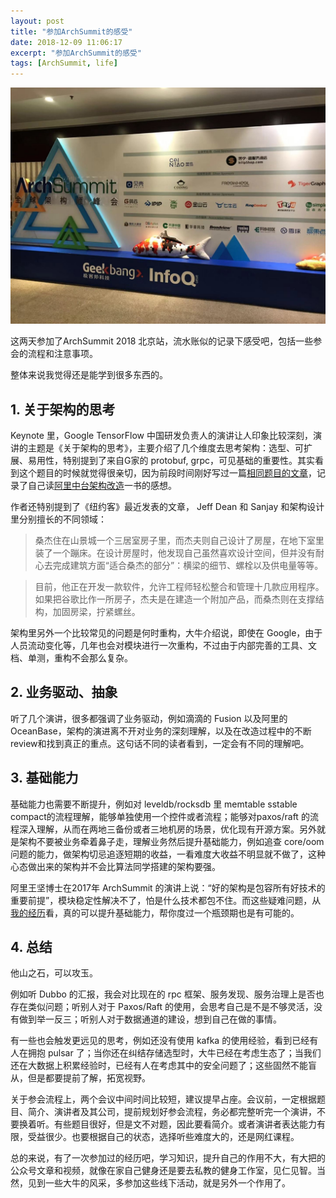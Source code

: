 ```yaml
---
layout: post
title: "参加ArchSummit的感受"
date: 2018-12-09 11:06:17
excerpt: "参加ArchSummit的感受"
tags: [ArchSummit, life]
---
```


![ArchSummit](/assets/images/arch_summit.jpeg)

这两天参加了ArchSummit 2018 北京站，流水账似的记录下感受吧，包括一些参会的流程和注意事项。

整体来说我觉得还是能学到很多东西的。

## 1. 关于架构的思考

Keynote 里，Google TensorFlow 中国研发负责人的演讲让人印象比较深刻，演讲的主题是《关于架构的思考》，主要介绍了几个维度去思考架构：选型、可扩展、易用性，特别提到了来自G家的 protobuf, grpc，可见基础的重要性。其实看到这个题目的时候就觉得很亲切，因为前段时间刚好写过一篇[相同题目的文章](https://izualzhy.cn/alibaba-reading)，记录了自己读[阿里中台架构改造](https://book.douban.com/subject/27039508/)一书的感想。

作者还特别提到了《纽约客》最近发表的文章， Jeff Dean 和 Sanjay 和架构设计里分别擅长的不同领域：

>桑杰住在山景城一个三居室房子里，而杰夫则自己设计了房屋，在地下室里装了一个蹦床。在设计房屋时，他发现自己虽然喜欢设计空间，但并没有耐心去完成建筑方面“适合桑杰的部分”：横梁的细节、螺栓以及供电量等等。

>目前，他正在开发一款软件，允许工程师轻松整合和管理十几款应用程序。如果把谷歌比作一所房子，杰夫是在建造一个附加产品，而桑杰则在支撑结构，加固房梁，拧紧螺丝。

架构里另外一个比较常见的问题是何时重构，大牛介绍说，即使在 Google，由于人员流动变化等，几年也会对模块进行一次重构，不过由于内部完善的工具、文档、单测，重构不会那么复杂。

## 2. 业务驱动、抽象

听了几个演讲，很多都强调了业务驱动，例如滴滴的 Fusion 以及阿里的 OceanBase，架构的演进离不开对业务的深刻理解，以及在改造过程中的不断review和找到真正的重点。这句话不同的读者看到，一定会有不同的理解吧。

## 3. 基础能力

基础能力也需要不断提升，例如对 leveldb/rocksdb 里 memtable sstable compact的流程理解，能够单独使用一个控件或者流程；能够对paxos/raft 的流程深入理解，从而在两地三备份或者三地机房的场景，优化现有开源方案。另外就是架构不要被业务牵着鼻子走，理解业务然后提升基础能力，例如追查 core/oom 问题的能力，做架构切忌追逐短期的收益，一看难度大收益不明显就不做了，这种心态做出来的架构并不会比算法同学搭建的架构要强。

阿里王坚博士在2017年 ArchSummit 的演讲上说：“好的架构是包容所有好技术的重要前提”，模块稳定性解决不了，怕是什么技术都包不住。而这些疑难问题，从[我的经历](https://izualzhy.cn/saverng-core-summary)看，真的可以提升基础能力，帮你度过一个瓶颈期也是有可能的。

## 4. 总结

他山之石，可以攻玉。

例如听 Dubbo 的汇报，我会对比现在的 rpc 框架、服务发现、服务治理上是否也存在类似问题；听别人对于 Paxos/Raft 的使用，会思考自己是不是不够灵活，没有做到举一反三；听别人对于数据通道的建设，想到自己在做的事情。

有一些也会触发更远见的思考，例如还没有使用 kafka 的使用经验，看到已经有人在拥抱 pulsar 了；当你还在纠结存储选型时，大牛已经在考虑生态了；当我们还在大数据上积累经验时，已经有人在考虑其中的安全问题了；这些固然不能盲从，但是都要提前了解，拓宽视野。

关于参会流程上，两个会议中间时间比较短，建议提早占座。会议前，一定根据题目、简介、演讲者及其公司，提前规划好参会流程，务必都完整听完一个演讲，不要换着听。有些题目很好，但是文不对题，因此要看简介。或者演讲者表达能力有限，受益很少。也要根据自己的状态，选择听些难度大的，还是网红课程。

总的来说，有了一次参加过的经历吧，学习知识，提升自己的作用不大，有大把的公众号文章和视频，就像在家自己健身还是要去私教的健身工作室，见仁见智。当然，见到一些大牛的风采，多参加这些线下活动，就是另外一个作用了。